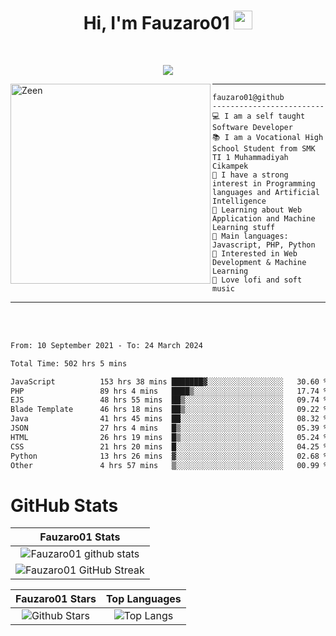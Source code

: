 <h1 align="center">
Hi, I'm Fauzaro01
  <img src="https://media.giphy.com/media/hvRJCLFzcasrR4ia7z/giphy.gif" width="30"></h1>
<br/>

<p align="center">
  <a href="https://github.com/DenverCoder1/readme-typing-svg">
    <img src="https://readme-typing-svg.herokuapp.com?lines=Chill%20and%20Coding;Full+Stack+Web+Developer;Student;Software%20Develover;Always%20learning%20new%20things&center=true&width=380&height=45"></a>
</p>

<img align="left" src="https://media.tenor.com/LNrMsLTFICEAAAAi/elysia.gif" alt="Zeen" width="320" height="320" />
<hr>

```
fauzaro01@github
-------------------------
💻 I am a self taught Software Developer
📚 I am a Vocational High School Student from SMK TI 1 Muhammadiyah Cikampek
📝 I have a strong interest in Programming languages and Artificial Intelligence
🌱 Learning about Web Application and Machine Learning stuff
🌟 Main languages: Javascript, PHP, Python
🚩 Interested in Web Development & Machine Learning
🎵 Love lofi and soft music 
```

<hr>
<br>
<br>
<div align="left">
<!--START_SECTION:waka-->

```txt
From: 10 September 2021 - To: 24 March 2024

Total Time: 502 hrs 5 mins

JavaScript          153 hrs 38 mins ███████▓░░░░░░░░░░░░░░░░░   30.60 %
PHP                 89 hrs 4 mins   ████▒░░░░░░░░░░░░░░░░░░░░   17.74 %
EJS                 48 hrs 55 mins  ██▒░░░░░░░░░░░░░░░░░░░░░░   09.74 %
Blade Template      46 hrs 18 mins  ██▒░░░░░░░░░░░░░░░░░░░░░░   09.22 %
Java                41 hrs 45 mins  ██░░░░░░░░░░░░░░░░░░░░░░░   08.32 %
JSON                27 hrs 4 mins   █▒░░░░░░░░░░░░░░░░░░░░░░░   05.39 %
HTML                26 hrs 19 mins  █▒░░░░░░░░░░░░░░░░░░░░░░░   05.24 %
CSS                 21 hrs 20 mins  █░░░░░░░░░░░░░░░░░░░░░░░░   04.25 %
Python              13 hrs 26 mins  ▓░░░░░░░░░░░░░░░░░░░░░░░░   02.68 %
Other               4 hrs 57 mins   ▒░░░░░░░░░░░░░░░░░░░░░░░░   00.99 %
```

<!--END_SECTION:waka-->
</div>

# GitHub Stats

|                                                            Fauzaro01 Stats                                                            |
| :--------------------------------------------------------------------------------------------------------------------------------------------: |
|        ![Fauzaro01 github stats](https://github-readme-stats.vercel.app/api?username=Fauzaro01&show_icons=true&theme=algolia)        |
|              ![Fauzaro01 GitHub Streak](https://github-readme-streak-stats.herokuapp.com/?user=Fauzaro01&theme=algolia)              |

|                                                                                              Fauzaro01 Stars                                                                                              |                                                           Top Languages                                                           |
| :----------------------------------------------------------------------------------------------------------------------------------------------------------------------------------------------------------------: | :-------------------------------------------------------------------------------------------------------------------------------: |
| ![Github Stars](https://github-readme-stats.vercel.app/api?username=Fauzaro01&show_icons=true&locale=en&count_private=true&hide_rank=true&custom_title=My%20GitHub%20Stats&disable_animations=true&theme=algolia) | ![Top Langs](https://github-readme-stats.vercel.app/api/top-langs/?username=Fauzaro01&langs_count=8&theme=algolia&layout=compact) |

